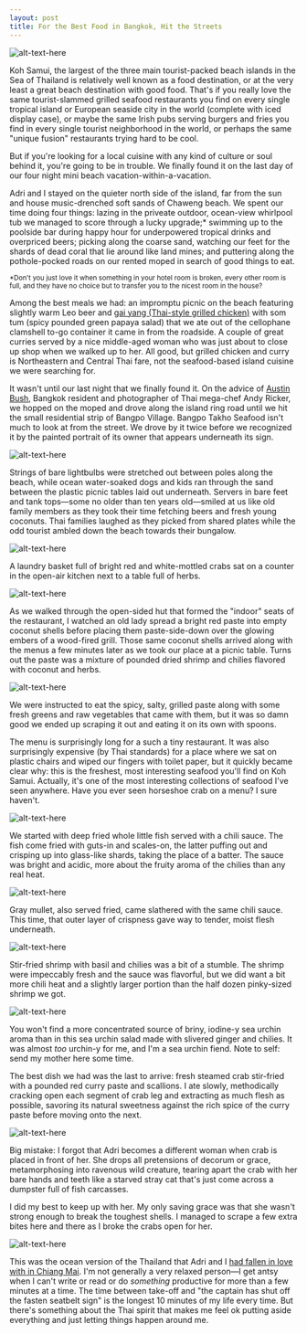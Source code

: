 ```yaml
---
layout: post
title: For the Best Food in Bangkok, Hit the Streets
---
```


![alt-text-here](http://kenjilopezalt.github.io/images/20140720-koh-samui-bangpor-seafood-takho-/20140720-koh-samui-bangpor-seafood-takho-09.jpg "full table")

Koh Samui, the largest of the three main tourist-packed beach islands in the Sea of Thailand is relatively well known as a food destination, or at the very least a great beach destination with good food. That's if you really love the same tourist-slammed grilled seafood restaurants you find on every single tropical island or European seaside city in the world (complete with iced display case), or maybe the same Irish pubs serving burgers and fries you find in every single tourist neighborhood in the world, or perhaps the same "unique fusion" restaurants trying hard to be cool.	

But if you're looking for a local cuisine with any kind of culture or soul behind it, you're going to be in trouble. We finally found it on the last day of our four night mini beach vacation-within-a-vacation.

Adri and I stayed on the quieter north side of the island, far from the sun and house music-drenched soft sands of Chaweng beach. We spent our time doing four things: lazing in the priveate outdoor, ocean-view whirlpool tub we managed to score through a lucky upgrade;* swimming up to the poolside bar during happy hour for underpowered tropical drinks and overpriced beers; picking along the coarse sand, watching our feet for the shards of dead coral that lie around like land mines; and puttering along the pothole-pocked roads on our rented moped in search of good things to eat.

<small>*Don't you just love it when something in your hotel room is broken, every other room is full, and they have no choice but to transfer you to the nicest room in the house?</small>

Among the best meals we had: an impromptu picnic on the beach featuring slightly warm Leo beer and <a href="http://www.seriouseats.com/2014/07/the-food-lab-thai-style-grilled-chicken.html">gai yang (Thai-style grilled chicken)</a> with som tum (spicy pounded green papaya salad) that we ate out of the cellophane clamshell to-go container it came in from the roadside. A couple of great curries served by a nice middle-aged woman who was just about to close up shop when we walked up to her.  All good, but grilled chicken and curry is Northeastern and Central Thai fare, not the seafood-based island cuisine we were searching for.

It wasn't until our last night that we finally found it. On the advice of <a href="http://www.austinbushphotography.com/">Austin Bush,</a> Bangkok resident and photographer of Thai mega-chef Andy Ricker, we hopped on the moped and drove along the island ring road until we hit the small residential strip of Bangpo Village. Bangpo Takho Seafood isn't much to look at from the street. We drove by it twice before we recognized it by the painted portrait of its owner that appears underneath its sign.

![alt-text-here](http://kenjilopezalt.github.io/images/20140720-koh-samui-bangpor-seafood-takho-/20140720-koh-samui-bangpor-seafood-takho-01.jpg "Beach view")

Strings of bare lightbulbs were stretched out between poles along the beach, while ocean water-soaked dogs and kids ran through the sand between the plastic picnic tables laid out underneath. Servers in bare feet and tank tops&mdash;some no older than ten years old&mdash;smiled at us like old family members as they took their time fetching beers and fresh young coconuts. Thai families laughed as they picked from shared plates while the odd tourist ambled down the beach towards their bungalow.

![alt-text-here](http://kenjilopezalt.github.io/images/20140720-koh-samui-bangpor-seafood-takho-/20140720-koh-samui-bangpor-seafood-takho-11.jpg "Crabs")

A laundry basket full of bright red and white-mottled crabs sat on a counter in the open-air kitchen next to a table full of herbs.

![alt-text-here](http://kenjilopezalt.github.io/images/20140720-koh-samui-bangpor-seafood-takho-/20140720-koh-samui-bangpor-seafood-takho-10.jpg "grilling coconut")

As we walked through the open-sided hut that formed the "indoor" seats of the restaurant, I watched an old lady spread a bright red paste into empty coconut shells before placing them paste-side-down over the glowing embers of a wood-fired grill. Those same coconut shells arrived along with the menus a few minutes later as we took our place at a picnic table. Turns out the paste was a mixture of pounded dried shrimp and chilies flavored with coconut and herbs.

![alt-text-here](http://kenjilopezalt.github.io/images/20140720-koh-samui-bangpor-seafood-takho-/20140720-koh-samui-bangpor-seafood-takho-02.jpg "grilled sambal")

We were instructed to eat the spicy, salty, grilled paste along with some fresh greens and raw vegetables that came with them, but it was so damn good we ended up scraping it out and eating it on its own with spoons. 

The menu is surprisingly long for a such a tiny restaurant. It was also surprisingly expensive (by Thai standards) for a place where we sat on plastic chairs and wiped our fingers with toilet paper, but it quickly became clear why: this is the freshest, most interesting seafood you'll find on Koh Samui. Actually, it's one of the most interesting collections of seafood I've seen anywhere. Have you ever seen horseshoe crab on a menu? I sure haven't.

![alt-text-here](http://kenjilopezalt.github.io/images/20140720-koh-samui-bangpor-seafood-takho-/20140720-koh-samui-bangpor-seafood-takho-03.jpg "Fried little fish")

We started with deep fried whole little fish served with a chili sauce. The fish come fried with guts-in and scales-on, the latter puffing out and crisping up into glass-like shards, taking the place of a batter. The sauce was bright and acidic, more about the fruity aroma of the chilies than any real heat.

![alt-text-here](http://kenjilopezalt.github.io/images/20140720-koh-samui-bangpor-seafood-takho-/20140720-koh-samui-bangpor-seafood-takho-04.jpg "Fried grey mullet, chili")

Gray mullet, also served fried, came slathered with the same chili sauce. This time, that outer layer of crispness gave way to tender, moist flesh underneath. 

![alt-text-here](http://kenjilopezalt.github.io/images/20140720-koh-samui-bangpor-seafood-takho-/20140720-koh-samui-bangpor-seafood-takho-05.jpg "stir-fried shrimp, basil")

Stir-fried shrimp with basil and chilies was a bit of a stumble. The shrimp were impeccably fresh and the sauce was flavorful, but we did want a bit more chili heat and a slightly larger portion than the half dozen pinky-sized shrimp we got.

![alt-text-here](http://kenjilopezalt.github.io/images/20140720-koh-samui-bangpor-seafood-takho-/20140720-koh-samui-bangpor-seafood-takho-08.jpg "sea urchin salad")

You won't find a more concentrated source of briny, iodine-y sea urchin aroma than in this sea urchin salad made with slivered ginger and chilies. It was almost <em>too</em> urchin-y for me, and I'm a sea urchin fiend. Note to self: send my mother here some time.

The best dish we had was the last to arrive: fresh steamed crab stir-fried with a pounded red curry paste and scallions. I ate slowly, methodically cracking open each segment of crab leg and extracting as much flesh as possible, savoring its natural sweetness against the rich spice of the curry paste before moving onto the next.

![alt-text-here](http://kenjilopezalt.github.io/images/20140720-koh-samui-bangpor-seafood-takho-/20140720-koh-samui-bangpor-seafood-takho-07.jpg "Crabs with chili and curry")

Big mistake: I forgot that Adri becomes a different woman when crab is placed in front of her. She drops all pretensions of decorum or grace, metamorphosing into ravenous wild creature, tearing apart the crab with her bare hands and teeth like a starved stray cat that's just come across a dumpster full of fish carcasses.

I did my best to keep up with her. My only saving grace was that she wasn't strong enough to break the toughest shells. I managed to scrape a few extra bites here and there as I broke the crabs open for her.

![alt-text-here](http://kenjilopezalt.github.io/images/20140720-koh-samui-bangpor-seafood-takho-/20140720-koh-samui-bangpor-seafood-takho-06.jpg "full table")

This was the ocean version of the Thailand that Adri and I <a href="http://kenjilopezalt.github.io/2014/07/24/Chiang-Mai-Khao-Soi-lamduon-fahrm/">had fallen in love with in Chiang Mai</a>. I'm not generally a very relaxed person&mdash;I get antsy when I can't write or read or do <em>something</em> productive for more than a few minutes at a time. The time between take-off and "the captain has shut off the fasten seatbelt sign" is the longest 10 minutes of my life every time. But there's something about the Thai spirit that makes me feel ok putting aside everything and just letting things happen around me.
